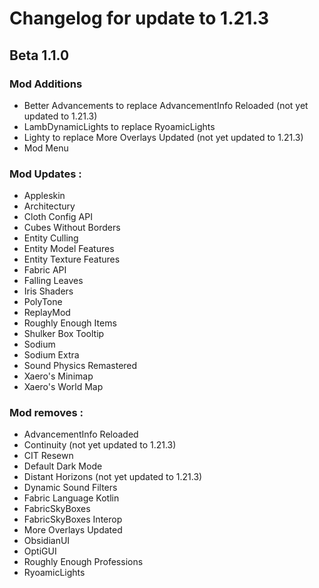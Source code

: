 # Changelog for update to 1.21.3

## Beta 1.1.0

### Mod Additions
- Better Advancements to replace AdvancementInfo Reloaded (not yet updated to 1.21.3)
- LambDynamicLights to replace RyoamicLights
- Lighty to replace More Overlays Updated (not yet updated to 1.21.3)
- Mod Menu

### Mod Updates :
- Appleskin
- Architectury
- Cloth Config API
- Cubes Without Borders
- Entity Culling
- Entity Model Features
- Entity Texture Features
- Fabric API
- Falling Leaves
- Iris Shaders
- PolyTone
- ReplayMod
- Roughly Enough Items
- Shulker Box Tooltip
- Sodium
- Sodium Extra
- Sound Physics Remastered
- Xaero's Minimap
- Xaero's World Map

### Mod removes :
- AdvancementInfo Reloaded
- Continuity (not yet updated to 1.21.3)
- CIT Resewn
- Default Dark Mode
- Distant Horizons (not yet updated to 1.21.3)
- Dynamic Sound Filters
- Fabric Language Kotlin
- FabricSkyBoxes
- FabricSkyBoxes Interop
- More Overlays Updated
- ObsidianUI
- OptiGUI
- Roughly Enough Professions
- RyoamicLights
